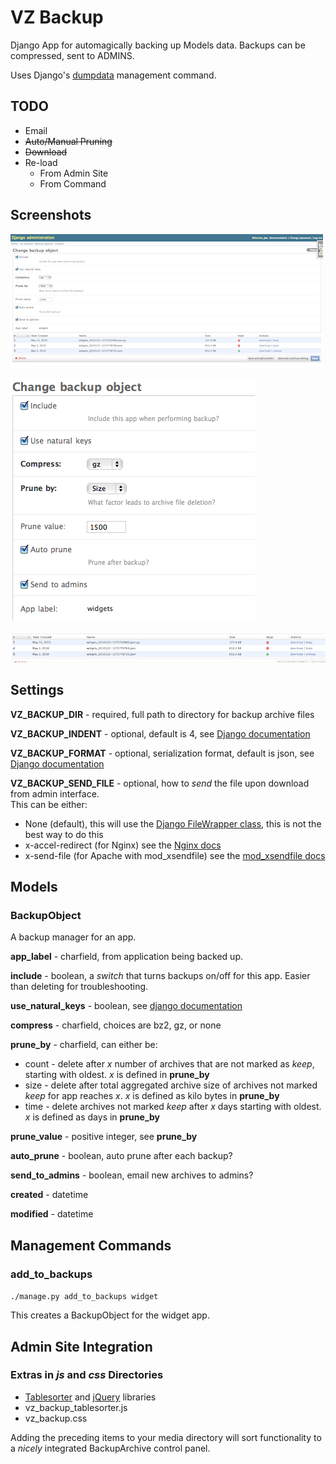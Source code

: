 VZ Backup
=========

Django App for automagically backing up Models data.  Backups can be compressed, sent to ADMINS.

Uses Django's [dumpdata](http://docs.djangoproject.com/en/dev/ref/django-admin/#dumpdata-appname-appname-appname-model 'dumpdata docs') management command.

TODO
----

* Email
* <del>Auto/Manual Pruning</del>
* <del>Download</del>
* Re-load 
    * From Admin Site
    * From Command

Screenshots
-----------

![admin integration](http://github.com/jobscry/vz-backup/raw/master/screenshots/admin.png "admin integration")

![admin detail 01](http://github.com/jobscry/vz-backup/raw/master/screenshots/admin-detail01.png "admin detail 01")

![admin detail 02](http://github.com/jobscry/vz-backup/raw/master/screenshots/admin-detail02.png "admin detail 02")

Settings
--------

**VZ_BACKUP_DIR** - required, full path to directory for backup archive files

**VZ_BACKUP_INDENT** - optional, default is 4, see [Django documentation](http://docs.djangoproject.com/en/dev/ref/django-admin/#djadminopt---indent)

**VZ_BACKUP_FORMAT** - optional, serialization format, default is json, see [Django documentation](http://docs.djangoproject.com/en/dev/topics/serialization/#id1)

**VZ_BACKUP_SEND_FILE** - optional, how to *send* the file upon download from admin interface.  
This can be either:

* None (default), this will use the [Django FileWrapper class](http://code.djangoproject.com/browser/django/trunk/django/core/servers/basehttp.py#L32), 
this is not the best way to do this
* x-accel-redirect (for Nginx) see the [Nginx docs](http://wiki.nginx.org/NginxXSendfile)
* x-send-file (for Apache with mod_xsendfile) see the 
[mod_xsendfile docs](http://tn123.ath.cx/mod_xsendfile/)


Models
------

### BackupObject


A backup manager for an app.

**app_label** - charfield, from application being backed up.

**include** - boolean, a *switch* that turns backups on/off for this app.  Easier than deleting for troubleshooting.

**use_natural_keys** - boolean, see [django documentation](http://docs.djangoproject.com/en/dev/ref/django-admin/#djadminopt---natural)

**compress** - charfield, choices are bz2, gz, or none

**prune_by** - charfield, can either be:

* count - delete after *x* number of archives that are not marked as *keep*, starting with oldest.  *x* is defined in **prune_by** 
* size - delete after total aggregated archive size of archives not marked *keep* for app reaches *x*.  *x* is defined as kilo bytes in **prune_by**
* time - delete archives not marked *keep* after *x* days starting with oldest. *x* is defined as days in **prune_by** 

**prune_value** - positive integer, see **prune_by**

**auto_prune** - boolean, auto prune after each backup?

**send_to_admins** - boolean, email new archives to admins?

**created** - datetime

**modified** - datetime


Management Commands
-------------------

### add_to_backups


`./manage.py add_to_backups widget`

This creates a BackupObject for the widget app.

Admin Site Integration
----------------------

### Extras in *js* and *css* Directories

* [Tablesorter](http://tablesorter.com/) and [jQuery](http://jquery.com) libraries
* vz_backup_tablesorter.js 
* vz_backup.css 

Adding the preceding items to your media directory will sort functionality to a *nicely* integrated BackupArchive control 
panel.